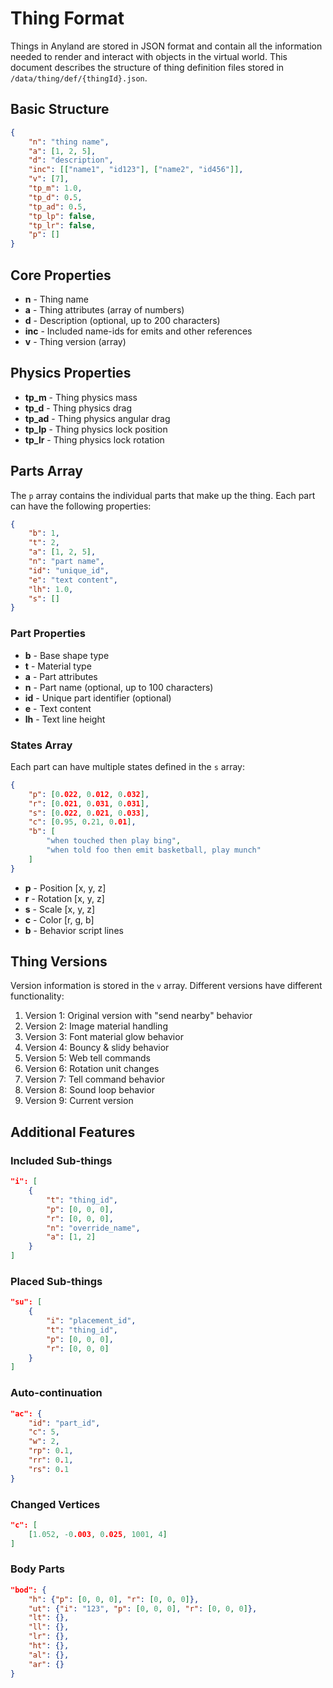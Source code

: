 # Thing Format

Things in Anyland are stored in JSON format and contain all the information needed to render and interact with objects in the virtual world. This document describes the structure of thing definition files stored in `/data/thing/def/{thingId}.json`.

## Basic Structure

```json
{
    "n": "thing name",
    "a": [1, 2, 5],
    "d": "description",
    "inc": [["name1", "id123"], ["name2", "id456"]],
    "v": [7],
    "tp_m": 1.0,
    "tp_d": 0.5,
    "tp_ad": 0.5,
    "tp_lp": false,
    "tp_lr": false,
    "p": []
}
```

## Core Properties

- **n** - Thing name
- **a** - Thing attributes (array of numbers)
- **d** - Description (optional, up to 200 characters)
- **inc** - Included name-ids for emits and other references
- **v** - Thing version (array)

## Physics Properties

- **tp_m** - Thing physics mass
- **tp_d** - Thing physics drag
- **tp_ad** - Thing physics angular drag
- **tp_lp** - Thing physics lock position
- **tp_lr** - Thing physics lock rotation

## Parts Array

The `p` array contains the individual parts that make up the thing. Each part can have the following properties:

```json
{
    "b": 1,
    "t": 2,
    "a": [1, 2, 5],
    "n": "part name",
    "id": "unique_id",
    "e": "text content",
    "lh": 1.0,
    "s": []
}
```

### Part Properties

- **b** - Base shape type
- **t** - Material type
- **a** - Part attributes
- **n** - Part name (optional, up to 100 characters)
- **id** - Unique part identifier (optional)
- **e** - Text content
- **lh** - Text line height

### States Array

Each part can have multiple states defined in the `s` array:

```json
{
    "p": [0.022, 0.012, 0.032],
    "r": [0.021, 0.031, 0.031],
    "s": [0.022, 0.021, 0.033],
    "c": [0.95, 0.21, 0.01],
    "b": [
        "when touched then play bing",
        "when told foo then emit basketball, play munch"
    ]
}
```

- **p** - Position [x, y, z]
- **r** - Rotation [x, y, z]
- **s** - Scale [x, y, z]
- **c** - Color [r, g, b]
- **b** - Behavior script lines

## Thing Versions

Version information is stored in the `v` array. Different versions have different functionality:

1. Version 1: Original version with "send nearby" behavior
2. Version 2: Image material handling
3. Version 3: Font material glow behavior
4. Version 4: Bouncy & slidy behavior
5. Version 5: Web tell commands
6. Version 6: Rotation unit changes
7. Version 7: Tell command behavior
8. Version 8: Sound loop behavior
9. Version 9: Current version

## Additional Features

### Included Sub-things
```json
"i": [
    {
        "t": "thing_id",
        "p": [0, 0, 0],
        "r": [0, 0, 0],
        "n": "override_name",
        "a": [1, 2]
    }
]
```

### Placed Sub-things
```json
"su": [
    {
        "i": "placement_id",
        "t": "thing_id",
        "p": [0, 0, 0],
        "r": [0, 0, 0]
    }
]
```

### Auto-continuation
```json
"ac": {
    "id": "part_id",
    "c": 5,
    "w": 2,
    "rp": 0.1,
    "rr": 0.1,
    "rs": 0.1
}
```

### Changed Vertices
```json
"c": [
    [1.052, -0.003, 0.025, 1001, 4]
]
```

### Body Parts
```json
"bod": {
    "h": {"p": [0, 0, 0], "r": [0, 0, 0]},
    "ut": {"i": "123", "p": [0, 0, 0], "r": [0, 0, 0]},
    "lt": {},
    "ll": {},
    "lr": {},
    "ht": {},
    "al": {},
    "ar": {}
}
```